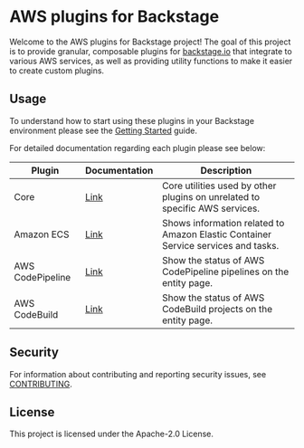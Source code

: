# AWS plugins for Backstage

Welcome to the AWS plugins for Backstage project! The goal of this project is to provide granular, composable plugins for [backstage.io](https://backstage.io) that integrate to various AWS services, as well as providing utility functions to make it easier to create custom plugins.

## Usage

To understand how to start using these plugins in your Backstage environment please see the [Getting Started](./docs/getting-started.md) guide.

For detailed documentation regarding each plugin please see below:

| Plugin           | Documentation                            | Description                                                                       |
| ---------------- | ---------------------------------------- | --------------------------------------------------------------------------------- |
| Core             | [Link](./plugins/core/README.md)         | Core utilities used by other plugins on unrelated to specific AWS services.       |
| Amazon ECS       | [Link](./plugins/ecs/README.md)          | Shows information related to Amazon Elastic Container Service services and tasks. |
| AWS CodePipeline | [Link](./plugins/codepipeline/README.md) | Show the status of AWS CodePipeline pipelines on the entity page.                 |
| AWS CodeBuild    | [Link](./plugins/codebuild/README.md)    | Show the status of AWS CodeBuild projects on the entity page.                     |

## Security

For information about contributing and reporting security issues, see [CONTRIBUTING](CONTRIBUTING.md).

## License

This project is licensed under the Apache-2.0 License.
